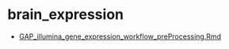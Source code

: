 # brain_expression

- [GAP_illumina_gene_expression_workflow_preProcessing.Rmd](https://github.com/snewhouse/BRC_MH_Bioinformatics/blob/bc2296b7b77134759cc62de14bf2ac831cfcb00f/Illumina_expression_workflow/GAP_illumina_gene_expression_workflow_preProcessing.Rmd)

